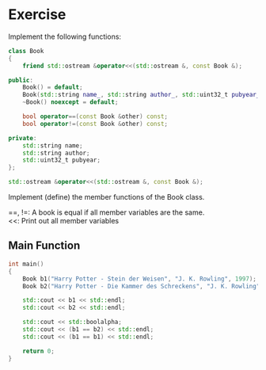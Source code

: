 # Exercise

Implement the following functions:

```cpp
class Book
{
    friend std::ostream &operator<<(std::ostream &, const Book &);

public:
    Book() = default;
    Book(std::string name_, std::string author_, std::uint32_t pubyear_);
    ~Book() noexcept = default;

    bool operator==(const Book &other) const;
    bool operator!=(const Book &other) const;

private:
    std::string name;
    std::string author;
    std::uint32_t pubyear;
};

std::ostream &operator<<(std::ostream &, const Book &);
```

Implement (define) the member functions of the Book class.  

==, !=: A book is equal if all member variables are the same.  
<<: Print out all member variables  

## Main Function

```cpp
int main()
{
    Book b1("Harry Potter - Stein der Weisen", "J. K. Rowling", 1997);
    Book b2("Harry Potter - Die Kammer des Schreckens", "J. K. Rowling", 1998);

    std::cout << b1 << std::endl;
    std::cout << b2 << std::endl;

    std::cout << std::boolalpha;
    std::cout << (b1 == b2) << std::endl;
    std::cout << (b1 == b1) << std::endl;

    return 0;
}
```
